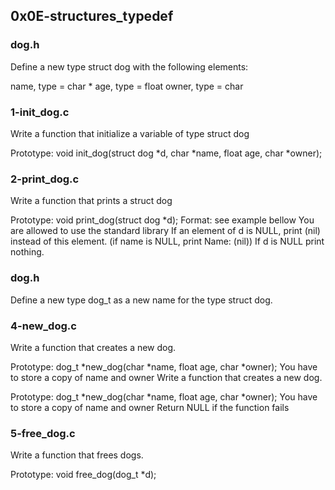 ##  0x0E-structures_typedef

### dog.h
Define a new type struct dog with the following elements:

name, type = char *
age, type = float
owner, type = char

### 1-init_dog.c
Write a function that initialize a variable of type struct dog

Prototype: void init_dog(struct dog *d, char *name, float age, char *owner);

### 2-print_dog.c
Write a function that prints a struct dog

Prototype: void print_dog(struct dog *d);
Format: see example bellow
You are allowed to use the standard library
If an element of d is NULL, print (nil) instead of this element. (if name is NULL, print Name: (nil))
If d is NULL print nothing.

### dog.h
Define a new type dog_t as a new name for the type struct dog.

### 4-new_dog.c
Write a function that creates a new dog.

Prototype: dog_t *new_dog(char *name, float age, char *owner);
You have to store a copy of name and owner
Write a function that creates a new dog.

Prototype: dog_t *new_dog(char *name, float age, char *owner);
You have to store a copy of name and owner
Return NULL if the function fails

### 5-free_dog.c
Write a function that frees dogs.

Prototype: void free_dog(dog_t *d);
